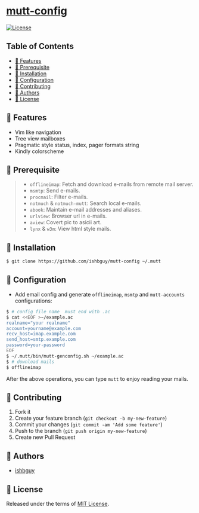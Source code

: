 # [mutt-config](https://github.com/ishbguy/mutt-config)

[![License][licsvg]][lic]

[licsvg]: https://img.shields.io/badge/license-MIT-green.svg
[lic]: https://github.com/ishbguy/mutt-config/blob/master/LICENSE

## Table of Contents

+ [:art: Features](#art-features)
+ [:straight_ruler: Prerequisite](#straight_ruler-prerequisite)
+ [:rocket: Installation](#rocket-installation)
+ [:memo: Configuration](#memo-configuration)
+ [:hibiscus: Contributing](#hibiscus-contributing)
+ [:boy: Authors](#boy-authors)
+ [:scroll: License](#scroll-license)

## :art: Features

+ Vim like navigation
+ Tree view mailboxes
+ Pragmatic style status, index, pager formats string
+ Kindly colorscheme

## :straight_ruler: Prerequisite

> + `offlineimap`: Fetch and download e-mails from remote mail server.
> + `msmtp`: Send e-mails.
> + `procmail`: Filter e-mails.
> + `notmuch` & `notmuch-mutt`: Search local e-mails.
> + `abook`: Maintain e-mail addresses and aliases.
> + `urlview`: Browser url in e-mails.
> + `aview`: Covert pic to asicii art.
> + `lynx` & `w3m`: View html style mails.

## :rocket: Installation

```bash
$ git clone https://github.com/ishbguy/mutt-config ~/.mutt
```

## :memo: Configuration

+ Add email config and generate `offlineimap`, `msmtp` and `mutt-accounts` configurations:

```bash
$ # config file name  must end with .ac
$ cat <<EOF >~/example.ac
realname="your realname"
account=yourname@example.com
recv_host=imap.example.com
send_host=smtp.example.com
password=your-password
EOF
$ ~/.mutt/bin/mutt-genconfig.sh ~/example.ac
$ # download mails
$ offlineimap
```
After the above operations, you can type `mutt` to enjoy reading your mails.

## :hibiscus: Contributing

1. Fork it
2. Create your feature branch (`git checkout -b my-new-feature`)
3. Commit your changes (`git commit -am 'Add some feature'`)
4. Push to the branch (`git push origin my-new-feature`)
5. Create new Pull Request

## :boy: Authors

+ [ishbguy](https://github.com/ishbguy)

## :scroll: License

Released under the terms of [MIT License](https://opensource.org/licenses/MIT).
